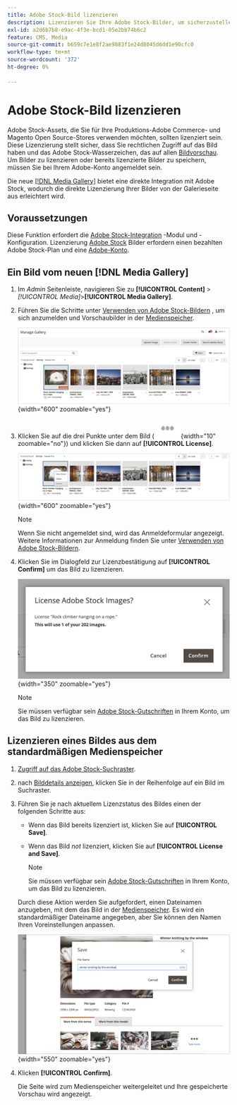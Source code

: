 ```yaml
---
title: Adobe Stock-Bild lizenzieren
description: Lizenzieren Sie Ihre Adobe Stock-Bilder, um sicherzustellen, dass Sie Zugriff auf das Adobe Stock-Wasserzeichen haben, und um es zu eliminieren.
exl-id: a2d6b7b8-e9ac-4f3e-bcd1-05e2bb74b6c2
feature: CMS, Media
source-git-commit: b659c7e1e8f2ae9883f1e24d8045d6dd1e90cfc0
workflow-type: tm+mt
source-wordcount: '372'
ht-degree: 0%

---
```


# Adobe Stock-Bild lizenzieren

Adobe Stock-Assets, die Sie für Ihre Produktions-Adobe Commerce- und Magento Open Source-Stores verwenden möchten, sollten lizenziert sein. Diese Lizenzierung stellt sicher, dass Sie rechtlichen Zugriff auf das Bild haben und das Adobe Stock-Wasserzeichen, das auf allen [Bildvorschau][save-preview]. Um Bilder zu lizenzieren oder bereits lizenzierte Bilder zu speichern, müssen Sie bei Ihrem Adobe-Konto angemeldet sein.

Die neue [[!DNL Media Gallery]](media-gallery.md) bietet eine direkte Integration mit Adobe Stock, wodurch die direkte Lizenzierung Ihrer Bilder von der Galerieseite aus erleichtert wird.

## Voraussetzungen

Diese Funktion erfordert die [Adobe Stock-Integration][adobe-stock-integration] -Modul und -Konfiguration. Lizenzierung [Adobe Stock][adobe-stock] Bilder erfordern einen bezahlten Adobe Stock-Plan und eine [Adobe-Konto][adobe-signin].

## Ein Bild vom neuen [!DNL Media Gallery]

1. Im _Admin_ Seitenleiste, navigieren Sie zu **[!UICONTROL Content]** > _[!UICONTROL Media]_>**[!UICONTROL Media Gallery]**.

1. Führen Sie die Schritte unter [Verwenden von Adobe Stock-Bildern][using-adobe-stock] , um sich anzumelden und Vorschaubilder in der [Medienspeicher][media-storage].

   ![Gespeichertes Vorschaubild](./assets/adobe-stock-gallery-unlicensed.png){width="600" zoomable="yes"}

1. Klicken Sie auf die drei Punkte unter dem Bild (![Asset-Menüsymbol](./assets/media-gallery-asset-menu-icon.png){width="10" zoomable="no"}) und klicken Sie dann auf **[!UICONTROL License]**.

   ![Adobe Stock-Bildaktionen](./assets/adobe-stock-gallery-image-actions.png){width="600" zoomable="yes"}

   >[!NOTE]
   >
   >Wenn Sie nicht angemeldet sind, wird das Anmeldeformular angezeigt. Weitere Informationen zur Anmeldung finden Sie unter [Verwenden von Adobe Stock-Bildern][using-adobe-stock].

1. Klicken Sie im Dialogfeld zur Lizenzbestätigung auf **[!UICONTROL Confirm]** um das Bild zu lizenzieren.

   ![Lizenzbestätigung](./assets/adobe-stock-gallery-license-confirm.png){width="350" zoomable="yes"}

   >[!NOTE]
   >
   >Sie müssen verfügbar sein [Adobe Stock-Gutschriften][stock-credits] in Ihrem Konto, um das Bild zu lizenzieren.

## Lizenzieren eines Bildes aus dem standardmäßigen Medienspeicher

1. [Zugriff auf das Adobe Stock-Suchraster][access-search].

1. nach [Bilddetails anzeigen][view-details], klicken Sie in der Reihenfolge auf ein Bild im Suchraster.

1. Führen Sie je nach aktuellem Lizenzstatus des Bildes einen der folgenden Schritte aus:

   - Wenn das Bild bereits lizenziert ist, klicken Sie auf **[!UICONTROL Save]**.

   - Wenn das Bild _not_ lizenziert, klicken Sie auf **[!UICONTROL License and Save]**.

     >[!NOTE]
     >
     >Sie müssen verfügbar sein [Adobe Stock-Gutschriften][stock-credits] in Ihrem Konto, um das Bild zu lizenzieren.

   Durch diese Aktion werden Sie aufgefordert, einen Dateinamen anzugeben, mit dem das Bild in der [Medienspeicher][media-storage]. Es wird ein standardmäßiger Dateiname angegeben, aber Sie können den Namen Ihren Voreinstellungen anpassen.

   ![Adobe Stock-lizenziertes Bild speichern](./assets/adobe-stock-save-licensed.png){width="550" zoomable="yes"}

1. Klicken **[!UICONTROL Confirm]**.

   Die Seite wird zum Medienspeicher weitergeleitet und Ihre gespeicherte Vorschau wird angezeigt.

[adobe-stock-integration]: adobe-stock.md
[media-storage]: media-storage.md
[using-adobe-stock]: adobe-stock-manage.md
[save-preview]: adobe-stock-save-preview.md
[access-search]: adobe-stock-manage.md#access-the-adobe-stock-search-grid
[view-details]: adobe-stock-manage.md#view-image-details
[stock-credits]: https://helpx.adobe.com/stock/help/credit-packs.html
[adobe-stock]: https://stock.adobe.com
[adobe-signin]: https://helpx.adobe.com/manage-account/using/access-adobe-id-account.html
